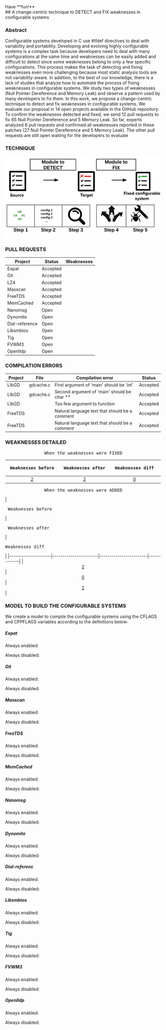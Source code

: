 <div class="tip" markdown="1">Have **fun!**</div>
## A change-centric technique to DETECT and FIX weaknesses in configurable systems

### Abstract

Configurable systems developed in C use #ifdef directives to deal with variability and portability. Developing and evolving highly configurable systems is a complex task because developers need to deal with many configurations at the same time and weaknesses can be easily added and difficult to detect since some weaknesses belong to only a few specific configurations. This process makes the task of detecting and fixing weaknesses even more challenging because most static analysis tools are not variability-aware. In addition, to the best of our knowledge, there is a lack of studies that analyze how to automate the process of fixing weaknesses in configurable systems. We study two types of weaknesses (Null Pointer Dereference and Memory Leak) and observe a pattern used by many developers to fix them. In this work, we propose a change-centric technique to detect and fix weaknesses in configurable systems. We evaluate our proposal in 14 open projects available in the GitHub repository. To confirm the weaknesses detected and fixed, we send 12 pull requests to fix 65 Null Pointer Dereference and 5 Memory Leak. So far, experts analyzed 6 pull requests and confirmed all weaknesses reported in these patches (27 Null Pointer Dereference and 5 Memory Leak). The other pull requests are still open waiting for the developers to evaluate

### TECHNIQUE

![Drag Racing](technique.jpeg)

### PULL REQUESTS

| Project        | Status   | Weaknesses  |
|----------------|----------|------------ |
| Expat          | Accepted |             |
| Git            | Accepted |             |
| LZ4            | Accepted |             |
| Masscan        | Accepted |             |
| FreeTDS        | Accepted |             |
| MemCached      | Accepted |             |
| Nanomsg        | Open     |             |
| Dynomite       | Open     |             |
| Dial-reference | Open     |             |
| Libsmbios      | Open     |             |
| Tig            | Open     |             |
| FVWM3          | Open     |             |
| Openlldp       | Open     |             |

### COMPILATION ERRORS

| Project | File      | Compilation error                              | Status   |
|---------|-----------|------------------------------------------------|----------|
| LIbGD   | gdcache.c | First argument of 'main' should be 'int'       | Accepted |
| LIbGD   | gdcache.c | Second argument of 'main' should be char **    | Accepted |
| LIbGD   |           | Too few argument to function                   | Accepted |
| FreeTDS |           | Natural language text that should be a comment | Accepted |
| FreeTDS |           | Natural language text that should be a comment | Accepted |

### WEAKNESSES DETAILED



<pre>               When the weaknesses were FIXED</pre>

|<pre>  Weaknesses before  </pre>|<pre>  Weaknesses after  </pre>|<pre>  Weaknesses diff  </pre>|<pre>  Pull request  </pre>|
|---------------------|-----------------------|------------------------|-------------|
|<center>[2](files/dynomite/v1-b56cf6a0e51a3c1941359da44af9e432c64b2f90.csv)</center>|<center>[2](files/dynomite/v1-b56cf6a0e51a3c1941359da44af9e432c64b2f90.csv)</center>|<center>[0](files/dynomite/v1-b56cf6a0e51a3c1941359da44af9e432c64b2f90.csv)</center>|<center>[Accepted](files/dynomite/v1-b56cf6a0e51a3c1941359da44af9e432c64b2f90.csv)</center>|

<pre>               When the weaknesses were ADDED</pre>
|<pre>  Weaknesses before  </pre>|<pre>  Weaknesses after  </pre>|<pre>  Weaknesses diff  </pre>|
|---------------------|-----------------------|------------------------|-------------|
|<center>[2](files/dynomite/v1-b56cf6a0e51a3c1941359da44af9e432c64b2f90.csv)</center>|<center>[0](files/dynomite/v1-b56cf6a0e51a3c1941359da44af9e432c64b2f90.csv)</center>|<center>[2](files/dynomite/v1-b56cf6a0e51a3c1941359da44af9e432c64b2f90.csv)</center>|

### MODEL TO BUILD THE CONFIGURABLE SYSTEMS

We create a model to compile the configurable systems using the CFLAGS and CPPFLAGS variables according to the definitions below:

##### Expat
Always enabled:

Always disabled:

##### Git
Always enabled:

Always disabled:

##### Masscan
Always enabled:

Always disabled:

##### FreeTDS
Always enabled:

Always disabled:

##### MemCached
Always enabled:

Always disabled:

##### Nanomsg
Always enabled:

Always disabled:

##### Dynomite
Always enabled:

Always disabled:

##### Dial-referenc
Always enabled:

Always disabled:

##### Libsmbios
Always enabled:

Always disabled:

##### Tig
Always enabled:

Always disabled:

##### FVWM3
Always enabled:

Always disabled:

##### Openlldp
Always enabled:

Always disabled:



